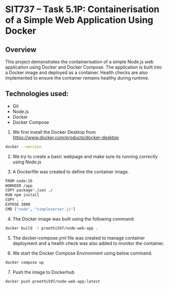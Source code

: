 # SIT737 – Task 5.1P: Containerisation of a Simple Web Application Using Docker

## Overview

This project demonstrates the containerisation of a simple Node.js web application using Docker and Docker Compose. The application is built into a Docker image and deployed as a container. Health checks are also implemented to ensure the container remains healthy during runtime.

## Technologies used:

- Git
- Node.js
- Docker
- Docker Compose

1. We first install the Docker Desktop from https://www.docker.com/products/docker-desktop

```sh
docker --version
```

2. We try to create a basic webpage and make sure its running correctly using Node.js

3. A Dockerfile was created to define the container image.

```sh
FROM node:16
WORKDIR /app
COPY package*.json ./
RUN npm install
COPY . .
EXPOSE 3000
CMD ["node", "simpleserver.js"]
```

4. The Docker image was built using the following command:

```sh 
docker build -t preethi597/node-web-app .
```
5. The docker-compose.yml file was created to manage container deployment and a health check was also added to monitor the container.

6. We start the Docker Compose Environment using below command.

```sh
docker compose up
```
7. Push the image to Dockerhub

```sh
docker push preethi597/node-web-app:latest
```